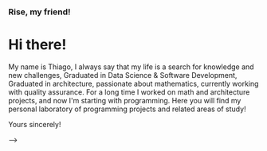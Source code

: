### Rise, my friend!
<h1> Hi there! </h1>
My name is Thiago, I always say that my life is a search for knowledge and new challenges, Graduated in Data Science & Software Development, Graduated in architecture, passionate about mathematics, currently working with quality assurance. For a long time I worked on math and architecture projects, and now I'm starting with programming.
Here you will find my personal laboratory of programming projects and related areas of study!

Yours sincerely!

-->
